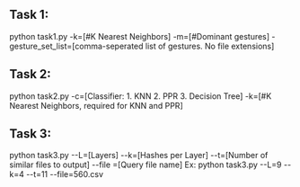 ## Task 1:
python task1.py -k=[#K Nearest Neighbors] -m=[#Dominant gestures] -gesture_set_list=[comma-seperated list of gestures. No file extensions]

## Task 2:
python task2.py -c=[Classifier: 1. KNN 2. PPR 3. Decision Tree] -k=[#K Nearest Neighbors, required for KNN and PPR]

## Task 3:
python task3.py --L=[Layers] --k=[Hashes per Layer] --t=[Number of similar files to output] --file =[Query file name]
Ex: python task3.py --L=9 --k=4 --t=11 --file=560.csv
